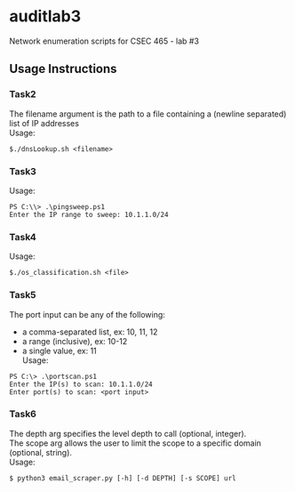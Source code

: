 # auditlab3
Network enumeration scripts for CSEC 465 - lab #3

## Usage Instructions

### Task2  
The filename argument is the path to a file containing a (newline separated) list of IP addresses  
Usage:  
```
$./dnsLookup.sh <filename>
```

### Task3  
Usage:   
```
PS C:\\> .\pingsweep.ps1     
Enter the IP range to sweep: 10.1.1.0/24  
```  

### Task4 
Usage:  
```
$./os_classification.sh <file>  
```

### Task5  
The port input can be any of the following:  
 - a comma-separated list, ex: 10, 11, 12  
 - a range (inclusive), ex: 10-12  
 - a single value, ex: 11  
Usage:  
``` 
PS C:\> .\portscan.ps1   
Enter the IP(s) to scan: 10.1.1.0/24
Enter port(s) to scan: <port input>
```  

### Task6  
The depth arg specifies the level depth to call (optional, integer).  
The scope arg allows the user to limit the scope to a specific domain (optional, string).  
Usage:  
``` 
$ python3 email_scraper.py [-h] [-d DEPTH] [-s SCOPE] url 
```
